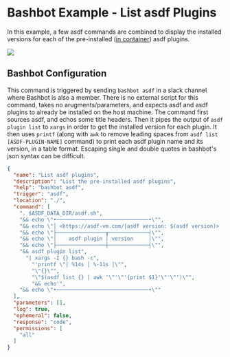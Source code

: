 # Bashbot Example - List asdf Plugins

In this example, a few asdf commands are combined to display the installed versions for each of the pre-installed ([in container](.tool-versions)) asdf plugins.

<img src="https://i.imgur.com/Q4aWuH5.png" />

## Bashbot Configuration

This command is triggered by sending `bashbot asdf` in a slack channel where Bashbot is also a member. There is no external script for this command, takes no arugments/parameters, and expects asdf and asdf plugins to already be installed on the host machine. The command first sources asdf, and echos some title headers. Then it pipes the output of `asdf plugin list` to `xargs` in order to get the installed version for each plugin. It then uses `printf` (along with `awk` to remove leading spaces from `asdf list [ASDF-PLUGIN-NAME]` command) to print each asdf plugin name and its version, in a table format. Escaping single and double quotes in bashbot's json syntax can be difficult.

```json
{
  "name": "List asdf plugins",
  "description": "List the pre-installed asdf plugins",
  "help": "bashbot asdf",
  "trigger": "asdf",
  "location": "./",
  "command": [
    ". $ASDF_DATA_DIR/asdf.sh",
    "&& echo \"•──────────────────────────────•\"",
    "&& echo \"│ <https://asdf-vm.com/|asdf version: $(asdf version)> |\"",
    "&& echo \"├────────────────┰─────────────┤\"",
    "&& echo \"│    asdf plugin │ version     │\"",
    "&& echo \"├────────────────┼─────────────┤\"",
    "&& asdf plugin list",
      "| xargs -I {} bash -c",
        "'printf \"│ %14s │ %-11s │\"",
        "\"{}\"",
        "\"$(asdf list {} | awk '\"'\"'{print $1}'\"'\"')\"",
        "&& echo'",
    "&& echo \"•──────────────────────────────•\""
  ],
  "parameters": [],
  "log": true,
  "ephemeral": false,
  "response": "code",
  "permissions": [
    "all"
  ]
}
```